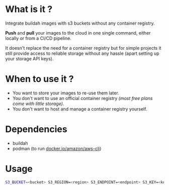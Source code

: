 # What is it ?
Integrate buildah images with s3 buckets without any container registry.

**Push** and **pull** your images to the cloud in one single command, either locally or from a CI/CD pipeline.

It doesn't replace the need for a container registry but for simple projects it still provide access to reliable storage without any hassle (apart setting up your storage API keys).

# When to use it ?
- You want to store your images to re-use them later.
- You don't want to use an official container registry *(most free plans come with little storage).*
- You don't want to host and manage a container registry yourself.

# Dependencies
- buildah
- podman (to run [docker.io/amazon/aws-cli](amazon/aws-cli))

# Usage
```sh
S3_BUCKET=<bucket> S3_REGION=<region> S3_ENDPOINT=<endpoint> S3_KEY=<key> S3_SECRET=<secret> push <image:tag>
```
